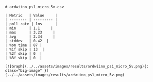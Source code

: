 
    # ardwiino_ps1_micro_5v.csv

    | Metric   | Value     |
    | -------- | --------- |
    | poll rate | 1ms      |
    | min      | 1.1     |
    | max      | 3.23     |
    | avg      | 2.34     |
    | stddev   | 0.42  |
    | %on time | 87 |
    | %1f skip | 13  |
    | %2f skip | 0  |
    | %3f skip | 0  |

    [![Graph](../../assets/images/results/ardwiino_ps1_micro_5v.png){: class="big-image" }](../../assets/images/results/ardwiino_ps1_micro_5v.png)

    